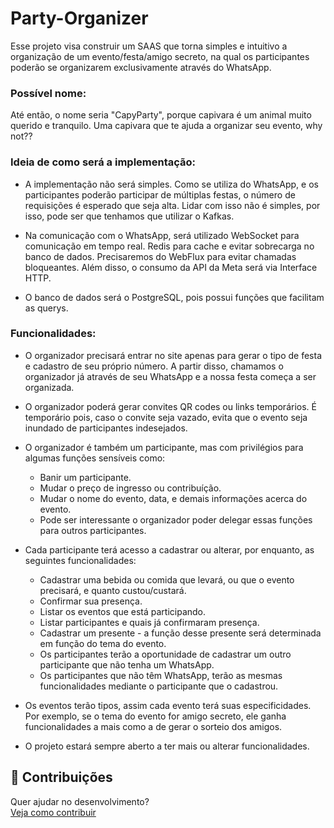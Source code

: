 # Party-Organizer
Esse projeto visa construir um SAAS que torna simples e intuitivo a organização de um evento/festa/amigo secreto, na qual os participantes poderão se organizarem exclusivamente através do WhatsApp.

### Possível nome:
Até então, o nome seria "CapyParty", porque capivara é um animal muito querido e tranquilo. Uma capivara que te ajuda a organizar seu evento, why not??

### Ideia de como será a implementação:
* A implementação não será simples. Como se utiliza do WhatsApp, e os participantes poderão participar de múltiplas festas, o número de requisições é esperado que seja alta. Lidar com isso não é simples, por isso, pode ser que tenhamos que utilizar o Kafkas.

* Na comunicação com o WhatsApp, será utilizado WebSocket para comunicação em tempo real. Redis para cache e evitar sobrecarga no banco de dados. Precisaremos do WebFlux para evitar chamadas bloqueantes. Além disso, o consumo da API da Meta será via Interface HTTP.

* O banco de dados será o PostgreSQL, pois possui funções que facilitam as querys.


### Funcionalidades:
* O organizador precisará entrar no site apenas para gerar o tipo de festa e cadastro de seu próprio número. A partir disso, chamamos o organizador já através de seu WhatsApp e a nossa festa começa a ser organizada.

* O organizador poderá gerar convites QR codes ou links temporários. É temporário pois, caso o convite seja vazado, evita que o evento seja inundado de participantes indesejados.

* O organizador é também um participante, mas com privilégios para algumas funções sensíveis como: 
   - Banir um participante.
   - Mudar o preço de ingresso ou contribuíção.
   - Mudar o nome do evento, data, e demais informações acerca do evento.
   - Pode ser interessante o organizador poder delegar essas funções para outros participantes.

* Cada participante terá acesso a cadastrar ou alterar, por enquanto, as seguintes funcionalidades:
    - Cadastrar uma bebida ou comida que levará, ou que o evento precisará, e quanto custou/custará.
    - Confirmar sua presença.
    - Listar os eventos que está participando.
    - Listar participantes e quais já confirmaram presença.
    - Cadastrar um presente - a função desse presente será determinada em função do tema do evento.
    - Os participantes terão a oportunidade de cadastrar um outro participante que não tenha um WhatsApp.
    - Os participantes que não têm WhatsApp, terão as mesmas funcionalidades mediante o participante que o cadastrou.

* Os eventos terão tipos, assim cada evento terá suas especificidades. Por exemplo, se o tema do evento for amigo secreto, ele ganha funcionalidades a mais como a de gerar o sorteio dos amigos.

* O projeto estará sempre aberto a ter mais ou alterar funcionalidades.

## 🤝 Contribuições

Quer ajudar no desenvolvimento?  
[Veja como contribuir](CONTRIBUITING.md)

